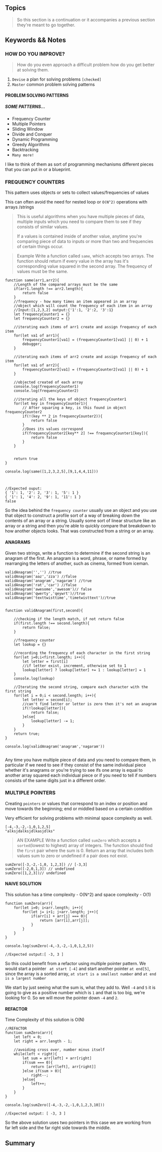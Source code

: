 ## Topics
> So this section is a continuation or it accompanies a previous section they're meant to go together.

## Keywords && Notes
### HOW DO YOU IMPROVE?
> How do you even approach a difficult problem how do you get better at solving them.

1. `Devise` a plan for solving problems `[checked]`
2. `Master` common problem solving patterns

#### PROBLEM SOLVING PATTERNS
##### SOME PATTERNS...
* Frequency Counter
* Multiple Pointers
* Sliding Window
* Divide and Conquer
* Dynamic Programming
* Greedy Algorithms
* Backtracking
* `Many more!`

I like to think of them as sort of programming mechanisms different pieces that you can put in or a blueprint.

### FREQUENCY COUNTERS
This pattern uses objects or sets to collect values/frequencies of values

This can often avoid the need for nested loop or `O(N^2)` operations with arrays /strings

> This is useful algorithms when you have multiple pieces of data, multiple inputs which you need to compare them to see if they consists of similar values.
>
> If a values is contained inside of another value, anytime you're comparing piece of data to inputs or more than two and frequencies of certain things occur.

> Example
Write a function called `same`, which accepts two arrays. The function should return if every value in the array has it's corresponding value squared in the second array. The frequency of values must be the same.

```
function same(arr1,arr2){
    //Length of the compared arrays must be the same
    if(arr1.length !== arr2.length){
        return false
    }
    //frequency - how many times an item appeared in an array
    //object which will count the frequency of each item in an array
    //Input:[1,2,3,2] output:{'1':1, '2':2, '3':1}
    let frequencyCounter1 = {}
    let frequencyCounter2 = {}

    //iterating each items of arr1 create and assign frequency of each item
    for(let va1 of arr1){
        frequencyCounter1[va1] = (frequencyCounter1[va1] || 0) + 1
        debugger;
    }

    //iterating each items of arr2 create and assign frequency of each item
    for(let va1 of arr2){
        frequencyCounter2[va1] = (frequencyCounter2[va1] || 0) + 1
    }

    //objected created of each array 
    console.log(frequencyCounter1)
    console.log(frequencyCounter2)
    
    //iterating all the keys of object frequencyCounter1
    for(let key in frequencyCounter1){
        // After squaring a key, is this found in object frequencyCounter2
        if(!(key ** 2 in frequencyCounter2)){
            return false
        }
        //Does its values correspond 
        if(frequencyCounter2[key** 2] !== frequencyCounter1[key]){
            return false
        } 
    }

  
    return true
}

console.log(same([1,2,3,2,5],[9,1,4,4,11]))



//Expected ouput:
{ '1': 1, '2': 2, '3': 1, '5': 1 }
{ '1': 1, '4': 2, '9': 1, '11': 1 }
false

```

 So the idea behind the `frequency counter` usually use an object and you use that object to construct a profile sort of a way of breaking down the contents of an array or a string. Usually some sort of linear structure like an array or a string and then you're able to quickly compare that breakdown to how another objects looks. That was constructed from a string or an array.


#### ANAGRAMS

Given two strings, write a function to determine if the second string is an anagram of the first. An anagram is a word, phrase, or name formed by rearranging the letters of another, such as cinema, formed from iceman.

```
validAnagram('','') //true
validAnagram('aaz','zza') //false
validAnagram('anagram','nagaram') //true
validAnagram('rat','car') //false
validAnagram('awesome','awesom')// false
validAnagram('qwerty','qeywrt')//true
validAnagram('texttwisttime','timetwisttext')//true


function validAnagram(first,second){

    //checking if the length match, if not return false
    if(first.length !== second.length){
        return false;
    }

    //frequency counter
    let lookup = {}

    //recording the frequency of each character in the first string
    for(let i=0;i<first.length; i++){
        let letter = first[i]
        //if letter exist, increment, otherwise set to 1
        lookup[letter] ? lookup[letter] += 1 : lookup[letter] = 1
    }
    console.log(lookup)

    //Iterating the second string, compare each character with the first string
    for(let i = 0;i < second.length; i++){
        let letter = second[i];
        //can't find letter or letter is zero then it's not an anagram
        if(!lookup[letter]){
            return false;
        }else{
            lookup[letter] -= 1;
        }
    }
    return true;
}

console.log(validAnagram('anagram','nagaram'))


```
Any time you have multiple piece of data and you need to compare them, in particular if we need to see if they consist of the same individual piece whether it's anagrams or you're trying to see ifs one array is equal to another array squared each individual piece or if you need to tell if numbers consists of the same digits just in a different order.

### MULTIPLE POINTERS
Creating `pointers` or values that correspond to an index or position and move towards the beginning; end or middled based on a certain condition

Very efficient for solving problems with minimal space complexity as well.

```
[-4,-3,-2,-1,0,1,2,5]
"alksjdalksjdlkasjdlks"

```

> AN EXAMPLE
Write a function called `sumZero` which accepts a `sorted`(lowest to highest) array of integers. The function should find the `first` pair where the sum is 0. Return an array that includes both values sum to zero or undefined if a pair does not exist.

```
sumZero([-3,-2,-1,0, 1,2,3]) // [-3,3]
sumZero([-2,0,1,3]) // undefined
sumZero([1,2,3])// undefined
```

#### NAIVE SOLUTION
This solution has a time complexity - O(N^2) and space complexity - O(1)
```
function sumZero(arr){
    for(let i=0; i<arr.length; i++){
        for(let j= i+1; j<arr.length; j++){
            if(arr[i] + arr[j] === 0){
                return [arr[i],arr[j]];
            }
        }
    }
}

console.log(sumZero(-4,-3,-2,-1,0,1,2,5))

//Expected output:[ -3, 3 ]

```

So this could benefit from a refactor using multiple pointer pattern. We would start a pointer ` at start [-4]` and start another pointer `at end[5]`, since the array is a sorted array, `at start is a smallest number` and `at end is a largest number`

We start by just seeing what the sum is, what they add to. Well `-4` and `5` it is going to give as a positive number which is `1` and that is too big, we're looking for 0. So we will move the pointer down `-4` and `2`.

#### REFACTOR
Time Complexity of this solution is O(N)

```
//REFACTOR
function sumZero(arr){
    let left = 0;
    let right = arr.length - 1;

    //avoiding cross over, number minus itself
    while(left < right){
        let sum = arr[left] + arr[right]
        if(sum === 0){
            return [arr[left], arr[right]]
        }else if(sum > 0){
            right--;
        }else{
            left++;
        }
    }
}

console.log(sumZero([-4,-3,-2,-1,0,1,2,3,10])) 

//Expected output: [ -3, 3 ]
```

So the above solution uses two pointers in this case we are working from far left side and the far right side towards the middle.



## Summary